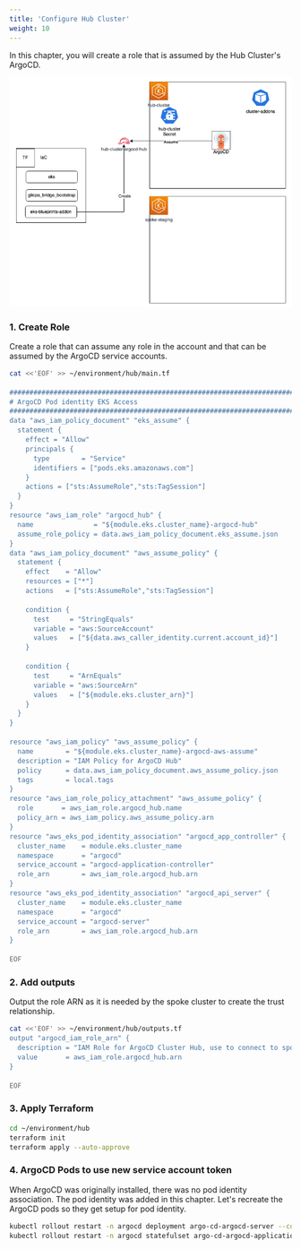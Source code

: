 ```yaml
---
title: 'Configure Hub Cluster'
weight: 10
---
```


In this chapter, you will create a role that is assumed by the Hub Cluster's ArgoCD.

![Hub Role](/static/images/hub-spoke-hub-role.png)

### 1. Create Role 

Create a role that can assume any role in the account and that can be assumed by the ArgoCD service accounts.

```bash
cat <<'EOF' >> ~/environment/hub/main.tf

################################################################################
# ArgoCD Pod identity EKS Access
################################################################################
data "aws_iam_policy_document" "eks_assume" {
  statement {
    effect = "Allow"
    principals {
      type        = "Service"
      identifiers = ["pods.eks.amazonaws.com"]
    }
    actions = ["sts:AssumeRole","sts:TagSession"]
  }
}
resource "aws_iam_role" "argocd_hub" {
  name               = "${module.eks.cluster_name}-argocd-hub"
  assume_role_policy = data.aws_iam_policy_document.eks_assume.json
}
data "aws_iam_policy_document" "aws_assume_policy" {
  statement {
    effect    = "Allow"
    resources = ["*"]
    actions   = ["sts:AssumeRole","sts:TagSession"]

    condition {
      test     = "StringEquals"
      variable = "aws:SourceAccount"
      values   = ["${data.aws_caller_identity.current.account_id}"]
    }

    condition {
      test     = "ArnEquals"
      variable = "aws:SourceArn"
      values   = ["${module.eks.cluster_arn}"]
    }    
  }
}

resource "aws_iam_policy" "aws_assume_policy" {
  name        = "${module.eks.cluster_name}-argocd-aws-assume"
  description = "IAM Policy for ArgoCD Hub"
  policy      = data.aws_iam_policy_document.aws_assume_policy.json
  tags        = local.tags
}
resource "aws_iam_role_policy_attachment" "aws_assume_policy" {
  role       = aws_iam_role.argocd_hub.name
  policy_arn = aws_iam_policy.aws_assume_policy.arn
}
resource "aws_eks_pod_identity_association" "argocd_app_controller" {
  cluster_name    = module.eks.cluster_name
  namespace       = "argocd"
  service_account = "argocd-application-controller"
  role_arn        = aws_iam_role.argocd_hub.arn
}
resource "aws_eks_pod_identity_association" "argocd_api_server" {
  cluster_name    = module.eks.cluster_name
  namespace       = "argocd"
  service_account = "argocd-server"
  role_arn        = aws_iam_role.argocd_hub.arn
}

EOF
```

### 2. Add outputs

Output the role ARN as it is needed by the spoke cluster to create the trust relationship. 

```bash
cat <<'EOF' >> ~/environment/hub/outputs.tf
output "argocd_iam_role_arn" {
  description = "IAM Role for ArgoCD Cluster Hub, use to connect to spoke clusters"
  value       = aws_iam_role.argocd_hub.arn
}

EOF
```

<!--### 3. Annotate ArgoCD role -- Satish Is this required?-->

<!--The role created for ArgoCD needs to be set on the ArgoCD service accounts. This is accomplished by setting the role in the hub cluster's annotation. The ApplicationSet will pick up this annotation and set the role on the ArgoCD service accounts.-->

<!--```bash-->
<!--sed -i "s/#enableirsarole //g" ~/environment/hub/main.tf-->
<!--```-->
<!--The code snippet above adds a role annotation. The changes are highlighted as follows:-->

<!--:::code{showCopyAction=false showLineNumbers=false language=yaml highlightLines='5-5'}-->
<!--addons_metadata = merge(-->
<!--  .-->
<!--  .-->
<!--  {-->
<!--    argocd_iam_role_arn = aws_iam_role.argocd_hub.arn-->
<!--    argocd_namespace    = local.argocd_namespace-->
<!--  }-->
<!--  .-->
<!--  .-->
<!--:::-->


### 3. Apply Terraform

```bash
cd ~/environment/hub
terraform init
terraform apply --auto-approve
```
### 4. ArgoCD Pods to use new service account token

When ArgoCD was originally installed, there was no pod identity association. The pod identity was added in this chapter. Let's recreate the ArgoCD pods so they get setup for pod identity.

```bash
kubectl rollout restart -n argocd deployment argo-cd-argocd-server --context hub
kubectl rollout restart -n argocd statefulset argo-cd-argocd-application-controller --context hub
```